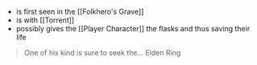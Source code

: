 - is first seen in the [[Folkhero's Grave]] 
- is with [[Torrent]]
- possibly gives the [[Player Character]] the flasks and thus saving their life
>One of his kind is sure to seek the... Elden Ring